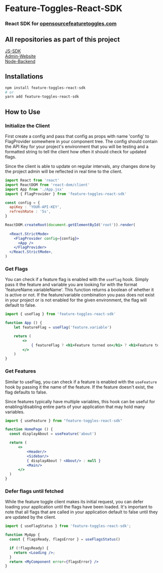 # Feature-Toggles-React-SDK
### React SDK for [opensourcefeaturetoggles.com](https://opensourcefeaturetoggles.com)

## All repositories as part of this project

[JS-SDK](https://github.com/DONTSTOPLOVINGMEBABY/Feature-Flagging-Client-API)
<br/>
[Admin-Website](https://github.com/DONTSTOPLOVINGMEBABY/Feature-Flagging-Admin-UI)
<br/>
[Node-Backend](https://github.com/DONTSTOPLOVINGMEBABY/Feature-Flagging-Server)

## Installations

```bash
npm install feature-toggles-react-sdk
# or 
yarn add feature-toggles-react-sdk 
```

## How to Use 
### Initialize the Client

First create a config and pass that config as props with name 'config' to FlagProvider somewhere in your component tree. The config should contain the API Key for your project's environment that you will be testing and a formatted string to tell the client how often it should check for updated flags.

Since the client is able to update on regular intervals, any changes done by the project admin will be reflected in real time to the client. 

```jsx
import React from 'react'
import ReactDOM from 'react-dom/client'
import App from './App.jsx'
import { FlagProvider } from 'feature-toggles-react-sdk'

const config = {
  apiKey : 'YOUR-API-KEY', 
  refreshRate : '5s', 
}

ReactDOM.createRoot(document.getElementById('root')).render(
  
  <React.StrictMode>
    <FlagProvider config={config}>
      <App />
    </FlagProvider>
  </React.StrictMode>,
)
```

### Get Flags

You can check if a feature flag is enabled with the ```useFlag``` hook. Simply pass it the feature and variable you are looking for with the format 'featureName.variableName'. This function returns a boolean of whether it is active or not. If the feature/variable combination you pass does not exist in your project or is not enabled for the given environment, the flag will default to false. 

```jsx
import { useFlag } from 'feature-toggles-react-sdk'

function App () {
    let featureFlag = useFlag('feature.variable')

    return (
        <>
            { featureFlag ? <h1>Feature turned on</h1> ? <h1>Feature turned off</h1> }
        </>
    )
}
```

### Get Features

Similar to useFlag, you can check if a feature is enabled with the ```useFeature``` hook by passing it the name of the feature. If the feature doesn't exist, the flag defaults to false. 

Since features typically have multiple variables, this hook can be useful for enabling/disabling entire parts of your application that may hold many variables.

```jsx
import { useFeature } from "feature-toggles-react-sdk"

function HomePage () {
  const displayAbout = useFeature('about')

  return (
      <>
          <Header/>
          <Sidebar/>
          { displayAbout ? <About/> : null } 
          <Main/>
      </>
  )
}
```

### Defer flags until fetched 

While the feature toggle client makes its initial request, you can defer loading your application until the flags have been loaded. It's important to note that all 
flags that are called in your application default to false until they are updated by the client. 

```jsx
import { useFlagStatus } from 'feature-toggles-react-sdk';

function MyApp {
  const { flagsReady, flagsError } = useFlagsStatus()

  if (!flagsReady) {
    return <Loading />;
  }
  return <MyComponent error={flagsError} />
}
```
